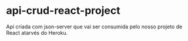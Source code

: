 # api-crud-react-project

Api criada com json-server que vai ser consumida pelo nosso projeto de React atarvés do Heroku.
